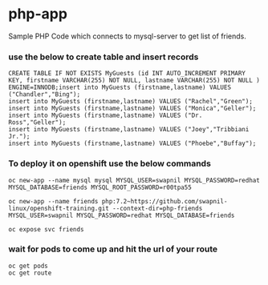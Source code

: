 # php-app
Sample PHP Code which connects to mysql-server to get list of friends.

### use the below to create table and insert records

```
CREATE TABLE IF NOT EXISTS MyGuests (id INT AUTO_INCREMENT PRIMARY KEY, firstname VARCHAR(255) NOT NULL, lastname VARCHAR(255) NOT NULL )  ENGINE=INNODB;insert into MyGuests (firstname,lastname) VALUES ("Chandler","Bing");
insert into MyGuests (firstname,lastname) VALUES ("Rachel","Green");
insert into MyGuests (firstname,lastname) VALUES ("Monica","Geller");
insert into MyGuests (firstname,lastname) VALUES ("Dr. Ross","Geller");
insert into MyGuests (firstname,lastname) VALUES ("Joey","Tribbiani Jr.");
insert into MyGuests (firstname,lastname) VALUES ("Phoebe","Buffay");
```
### To deploy it on openshift use the below commands
```
oc new-app --name mysql mysql MYSQL_USER=swapnil MYSQL_PASSWORD=redhat MYSQL_DATABASE=friends MYSQL_ROOT_PASSWORD=r00tpa55

oc new-app --name friends php:7.2~https://github.com/swapnil-linux/openshift-training.git --context-dir=php-friends MYSQL_USER=swapnil MYSQL_PASSWORD=redhat MYSQL_DATABASE=friends

oc expose svc friends

```
### wait for pods to come up and hit the url of your route
```
oc get pods
oc get route
